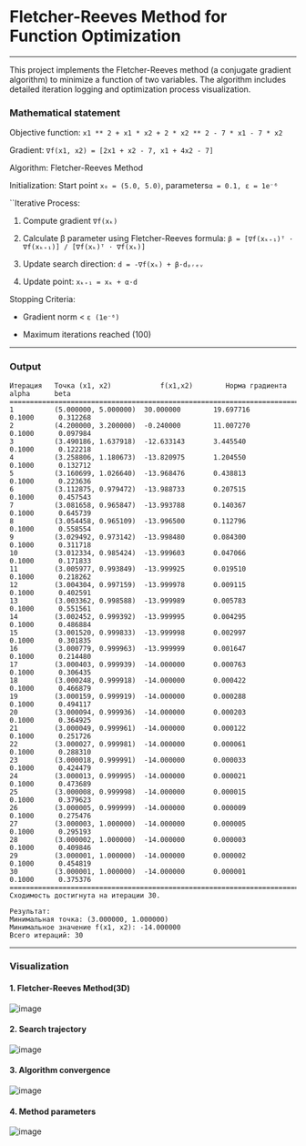 # Fletcher-Reeves Method for Function Optimization
_____
This project implements the Fletcher-Reeves method (a conjugate gradient algorithm) to minimize a function of two variables. The algorithm includes detailed iteration logging and optimization process visualization.
### Mathematical statement

Objective function:
``x1 ** 2 + x1 * x2 + 2 * x2 ** 2 - 7 * x1 - 7 * x2``

Gradient: ``∇f(x1, x2) = [2x1 + x2 - 7, x1 + 4x2 - 7]``


Algorithm: Fletcher-Reeves Method

Initialization: Start point ``x₀ = (5.0, 5.0)``,  parameters``α = 0.1, ε = 1e⁻⁶``

``Iterative Process:

1. Compute gradient ```∇f(xₖ)```

2. Calculate β parameter using Fletcher-Reeves formula:
``β = [∇f(xₖ₊₁)ᵀ · ∇f(xₖ₊₁)] / [∇f(xₖ)ᵀ · ∇f(xₖ)]``

3. Update search direction: `d = -∇f(xₖ) + β·dₚᵣₑᵥ`

4. Update point: `xₖ₊₁ = xₖ + α·d`

Stopping Criteria:

* Gradient norm < `ε (1e⁻⁶)`

* Maximum iterations reached (100)
____
### Output

```================================================================================
Итерация   Точка (x1, x2)            f(x1,x2)        Норма градиента      alpha      beta      
================================================================================
1          (5.000000, 5.000000)  30.000000        19.697716             0.1000      0.312268  
2          (4.200000, 3.200000)  -0.240000        11.007270             0.1000      0.097984  
3          (3.490186, 1.637918)  -12.633143       3.445540              0.1000      0.122218  
4          (3.258806, 1.180673)  -13.820975       1.204550              0.1000      0.132712  
5          (3.160699, 1.026640)  -13.968476       0.438813              0.1000      0.223636  
6          (3.112875, 0.979472)  -13.988733       0.207515              0.1000      0.457543  
7          (3.081658, 0.965847)  -13.993788       0.140367              0.1000      0.645739  
8          (3.054458, 0.965109)  -13.996500       0.112796              0.1000      0.558554  
9          (3.029492, 0.973142)  -13.998480       0.084300              0.1000      0.311718  
10         (3.012334, 0.985424)  -13.999603       0.047066              0.1000      0.171833  
11         (3.005977, 0.993849)  -13.999925       0.019510              0.1000      0.218262  
12         (3.004304, 0.997159)  -13.999978       0.009115              0.1000      0.402591  
13         (3.003362, 0.998588)  -13.999989       0.005783              0.1000      0.551561  
14         (3.002452, 0.999392)  -13.999995       0.004295              0.1000      0.486884  
15         (3.001520, 0.999833)  -13.999998       0.002997              0.1000      0.301835  
16         (3.000779, 0.999963)  -13.999999       0.001647              0.1000      0.214480  
17         (3.000403, 0.999939)  -14.000000       0.000763              0.1000      0.306435  
18         (3.000248, 0.999918)  -14.000000       0.000422              0.1000      0.466879  
19         (3.000159, 0.999919)  -14.000000       0.000288              0.1000      0.494117  
20         (3.000094, 0.999936)  -14.000000       0.000203              0.1000      0.364925  
21         (3.000049, 0.999961)  -14.000000       0.000122              0.1000      0.251726  
22         (3.000027, 0.999981)  -14.000000       0.000061              0.1000      0.288310  
23         (3.000018, 0.999991)  -14.000000       0.000033              0.1000      0.424479  
24         (3.000013, 0.999995)  -14.000000       0.000021              0.1000      0.473689  
25         (3.000008, 0.999998)  -14.000000       0.000015              0.1000      0.379623  
26         (3.000005, 0.999999)  -14.000000       0.000009              0.1000      0.275476  
27         (3.000003, 1.000000)  -14.000000       0.000005              0.1000      0.295193  
28         (3.000002, 1.000000)  -14.000000       0.000003              0.1000      0.409846  
29         (3.000001, 1.000000)  -14.000000       0.000002              0.1000      0.454819  
30         (3.000001, 1.000000)  -14.000000       0.000001              0.1000      0.375376  
================================================================================
Сходимость достигнута на итерации 30.

Результат:
Минимальная точка: (3.000000, 1.000000)
Минимальное значение f(x1, x2): -14.000000
Всего итераций: 30
```
___
### Visualization

#### 1. Fletcher-Reeves Method(3D)
![image](https://github.com/user-attachments/assets/97823110-6d89-45e3-b863-6e32fed09ae2)


#### 2. Search trajectory
![image](https://github.com/user-attachments/assets/a53fbabe-fe2e-4c37-a7a3-0eaf05a6540d)


#### 3. Algorithm convergence
![image](https://github.com/user-attachments/assets/cea58399-21ab-452f-b995-0c563316629d)


#### 4. Method parameters
![image](https://github.com/user-attachments/assets/24f550bf-1793-4ca9-ae7f-e1fb7edb9ae8)

